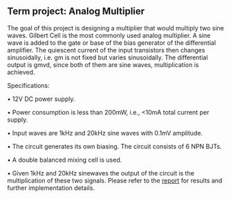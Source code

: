 
## Term project: Analog Multiplier

The goal of this project is designing a multiplier that would multiply two sine waves. Gilbert Cell
is the most commonly used analog multiplier. A sine wave is added to the gate or base of the bias
generator of the differential amplifier. The quiescent current of the input transistors then changes
sinusoidally, i.e. gm is not fixed but varies sinusoidally. The differential output is gmvd, since both
of them are sine waves, multiplication is achieved.

Specifications:

• 12V DC power supply.

• Power consumption is less than 200mW, i.e., <10mA total current per supply.

• Input waves are 1kHz and 20kHz sine waves with 0.1mV amplitude.

• The circuit generates its own biasing. The circuit consists of 6 NPN BJTs.

• A double balanced mixing cell is used. 

• Given 1kHz and 20kHz sinewaves the output of the circuit is the multiplication of these
two signals. Please refer to the [report]() for results and further implementation details.


